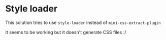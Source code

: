 # Style loader

This solution tries to use `style-loader` instead of `mini-css-extract-plugin`

It seems to be working but it doesn't generate CSS files :/

